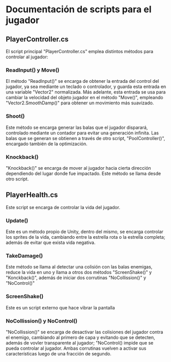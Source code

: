 # Documentación de scripts para el jugador

## PlayerController.cs
El script principal "PlayerController.cs" emplea distintos métodos para controlar al jugador:
### ReadInput() y Move()
El método "ReadInput()" se encarga de obtener la entrada del control del jugador, ya sea mediante un teclado o controlador, y guarda esta entrada en una variable "Vector2" normalizada. Más adelante, esta entrada se usa para cambiar la velocidad del objeto jugador en el método "Move()", empleando "Vector2.SmoothDamp()" para obtener un movimiento más suavizado.
### Shoot()
Este método se encarga generar las balas que el jugador disparará, controlado mediante un contador para evitar una generación infinita. Las balas que se generan se obtienen a través de otro script, "PoolController()", encargado también de la optimización.
### Knockback()
"Knockback()" se encarga de mover al jugador hacia cierta dirección dependiendo del lugar donde fue impactado. Este método se llama desde otro script.

## PlayerHealth.cs
Este script se encarga de controlar la vida del jugador.
### Update()
Este es un método propio de Unity, dentro del mismo, se encarga controlar los sprites de la vida, cambiando entre la estrella rota o la estrella completa; además de evitar que exista vida negativa.
### TakeDamage()
Este método se llama al detectar una colisión con las balas enemigas, reduce la vida en uno y llama a otros dos métodos "ScreenShake()" y "Konckback()", además de iniciar dos corrutinas "NoCollission()" y "NoControl()"
### ScreenShake()
Este es un script externo que hace vibrar la pantalla
### NoCollission() y NoControl()
"NoCollission()" se encarga de desactivar las colisiones del jugador contra el enemigo, cambiando al primero de capa y evitando que se detecten, además de vovler transparente al jugador; "NoControl() impide que se pueda controlar al jugador. Ambas corrutinas vuelven a activar sus características luego de una fracción de segundo.